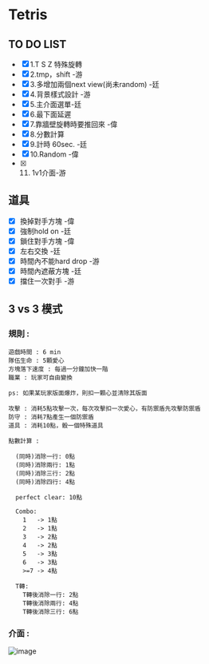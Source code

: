 # Tetris

## TO DO LIST
- [x] 1.T S Z 特殊旋轉 
- [x] 2.tmp，shift -游
- [x] 3.多增加兩個next view(尚未random) -廷
- [x] 4.背景樣式設計 -游 
- [x] 5.主介面選單-廷
- [x] 6.最下面延遲
- [X] 7.靠牆壁旋轉時要推回來 -偉
- [X] 8.分數計算 
- [x] 9.計時 60sec. -廷
- [x] 10.Random -偉
- [x] 11. 1v1介面-游

## 道具
- [x] 換掉對手方塊 -偉
- [x] 強制hold on -廷
- [x] 鎖住對手方塊 -偉
- [x] 左右交換 -廷
- [x] 時間內不能hard drop -游
- [x] 時間內遮蔽方塊 -廷
- [x] 擋住一次對手 -游

## 3 vs 3 模式
  
  ### 規則 : 

    遊戲時間 : 6 min
    隊伍生命 : 5顆愛心
    方塊落下速度 : 每過一分鐘加快一階
    職業 : 玩家可自由變換

    ps: 如果某玩家版面爆炸，則扣一顆心並清除其版面

    攻擊 : 消耗5點攻擊一次，每次攻擊扣一次愛心，有防禦盾先攻擊防禦盾
    防守 : 消耗7點產生一個防禦盾
    道具 : 消耗10點，骰一個特殊道具

    點數計算 : 

      (同時)消除一行: 0點
      (同時)消除兩行: 1點
      (同時)消除三行: 2點
      (同時)消除四行: 4點

      perfect clear: 10點

      Combo:
        1   -> 1點
        2   -> 1點
        3   -> 2點
        4   -> 2點
        5   -> 3點
        6   -> 3點
        >=7 -> 4點

      T轉:
        T轉後消除一行: 2點
        T轉後消除兩行: 4點
        T轉後消除三行: 6點
      
  ### 介面 : 
  ![image](https://github.com/Our-good-game/tetris/blob/main/demo/3vs3%20mode.png)
